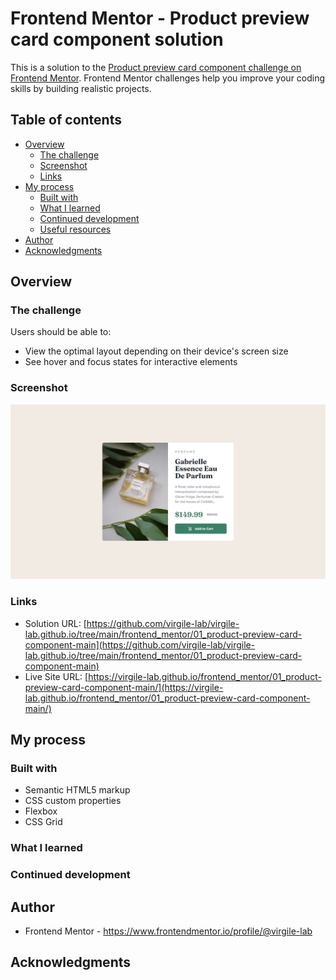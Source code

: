 # Frontend Mentor - Product preview card component solution

This is a solution to the [Product preview card component challenge on Frontend Mentor](https://www.frontendmentor.io/challenges/product-preview-card-component-GO7UmttRfa). Frontend Mentor challenges help you improve your coding skills by building realistic projects.

## Table of contents

- [Overview](#overview)
  - [The challenge](#the-challenge)
  - [Screenshot](#screenshot)
  - [Links](#links)
- [My process](#my-process)
  - [Built with](#built-with)
  - [What I learned](#what-i-learned)
  - [Continued development](#continued-development)
  - [Useful resources](#useful-resources)
- [Author](#author)
- [Acknowledgments](#acknowledgments)

## Overview

### The challenge

Users should be able to:

- View the optimal layout depending on their device's screen size
- See hover and focus states for interactive elements

### Screenshot

![](./Screenshot.png)

### Links

- Solution URL: [https://github.com/virgile-lab/virgile-lab.github.io/tree/main/frontend_mentor/01_product-preview-card-component-main](https://github.com/virgile-lab/virgile-lab.github.io/tree/main/frontend_mentor/01_product-preview-card-component-main)
- Live Site URL: [https://virgile-lab.github.io/frontend_mentor/01_product-preview-card-component-main/](https://virgile-lab.github.io/frontend_mentor/01_product-preview-card-component-main/)

## My process

### Built with

- Semantic HTML5 markup
- CSS custom properties
- Flexbox
- CSS Grid

### What I learned

### Continued development

## Author

- Frontend Mentor - https://www.frontendmentor.io/profile/@virgile-lab

## Acknowledgments


